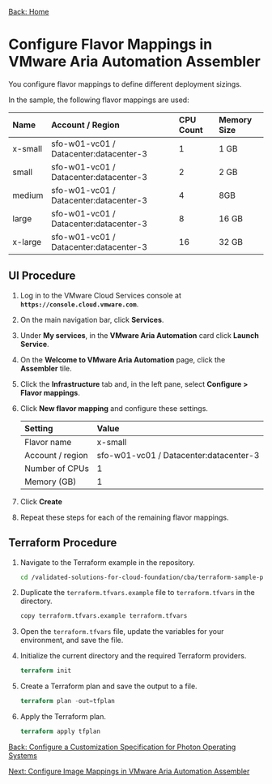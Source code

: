 [Back: Home](README.md)

# Configure Flavor Mappings in VMware Aria Automation Assembler

You configure flavor mappings to define different deployment sizings.

In the sample, the following flavor mappings are used:

| **Name**  | **Account / Region**                    | **CPU Count** | **Memory Size** |
| :-        | :-                                      | :-            | :-            |
| x-small   | sfo-w01-vc01 / Datacenter:datacenter-3  | 1             | 1 GB          |
| small     | sfo-w01-vc01 / Datacenter:datacenter-3  | 2             | 2 GB          |
| medium    | sfo-w01-vc01 / Datacenter:datacenter-3  | 4             | 8GB           |
| large     | sfo-w01-vc01 / Datacenter:datacenter-3  | 8             | 16 GB         |
| x-large   | sfo-w01-vc01 / Datacenter:datacenter-3  | 16            | 32 GB         |

## UI Procedure

1. Log in to the VMware Cloud Services console at **`https://console.cloud.vmware.com`**.

2. On the main navigation bar, click **Services**.

3. Under **My services**, in the **VMware Aria Automation** card click **Launch Service**.

4. On the **Welcome to VMware Aria Automation** page, click the **Assembler** tile.

5. Click the **Infrastructure** tab and, in the left pane, select **Configure > Flavor mappings**.

6. Click **New flavor mapping** and configure these settings.

   | **Setting**       | **Value**                              |
   | :-                | :-                                     |
   | Flavor name       | x-small                                |
   | Account / region  | sfo-w01-vc01 / Datacenter:datacenter-3 |
   | Number of CPUs    | 1                                      |
   | Memory (GB)       | 1                                      |

7. Click **Create**

8. Repeat these steps for each of the remaining flavor mappings.

## Terraform Procedure

1. Navigate to the Terraform example in the repository.

    ```bash
    cd /validated-solutions-for-cloud-foundation/cba/terraform-sample-project/04-assembler-flavor-mapping
    ```

2. Duplicate the `terraform.tfvars.example` file to `terraform.tfvars` in the directory.

   ```bash
   copy terraform.tfvars.example terraform.tfvars
   ```

3. Open the `terraform.tfvars` file, update the variables for your environment, and save the file.

4. Initialize the current directory and the required Terraform providers.

   ```terraform
   terraform init
   ```

5. Create a Terraform plan and save the output to a file.

   ```terraform
   terraform plan -out=tfplan
   ```  

6. Apply the Terraform plan.

   ```terraform
   terraform apply tfplan
   ```

[Back: Configure a Customization Specification for Photon Operating Systems](3-configure-custom-specs.md)

[Next: Configure Image Mappings in VMware Aria Automation Assembler](5-configure-image-mappings.md)
